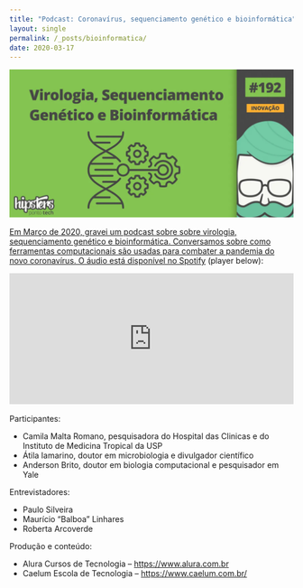 ```yaml
---
title: "Podcast: Coronavírus, sequenciamento genético e bioinformática"
layout: single
permalink: /_posts/bioinformatica/
date: 2020-03-17
---
```


<a href="https://andersonbrito.github.io/_posts/bioinformatica/"><img src="/assets/images/cover-hipsterpontotech.png" width="700">

Em Março de 2020, gravei um podcast sobre sobre virologia, sequenciamento genético e bioinformática. Conversamos sobre como ferramentas computacionais são usadas para combater a pandemia do novo coronavírus. O áudio está disponível no [Spotify](https://open.spotify.com/episode/1qI58oyecYw1vnhN6QJwaI?si=ZOO0FsSxR_yVpAyvRbKc8w) (player below):

<iframe src="https://open.spotify.com/embed-podcast/episode/1qI58oyecYw1vnhN6QJwaI" width="100%" height="232" frameborder="0" allowtransparency="true" allow="encrypted-media"></iframe>


Participantes:
- Camila Malta Romano, pesquisadora do Hospital das Clinicas e do Instituto de Medicina Tropical da USP
- Átila Iamarino, doutor em microbiologia e divulgador científico
- Anderson Brito, doutor em biologia computacional e pesquisador em Yale

Entrevistadores:
- Paulo Silveira
- Maurício “Balboa” Linhares
- Roberta Arcoverde

Produção e conteúdo:

- Alura Cursos de Tecnologia – <https://www.alura.com.br>
- Caelum Escola de Tecnologia – <https://www.caelum.com.br/>
